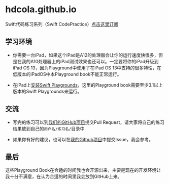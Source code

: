 # hdcola.github.io

Swift代码练习系列（Swift CodePractice）[点击这里订阅](https://developer.apple.com/ul/sp0?url=https://hdcola.github.io/cpfeed.json)

## 学习环境

* 你需要一台iPad，如果这个iPad是A12的处理器会让你的运行速度快很多，但是在我的A10处理器上的iPad测试效果也还可以。一定要将你的iPad升级到iPad OS 13，因为Playground中使用了在iPad OS 13中支持的很多特性，在低版本的iPadOS中本Playground book不能正常运行。

* 在iPad上[安装Swift Playgrounds](https://itunes.apple.com/us/app/swift-playgrounds/id908519492?mt=8)，这里的Playground book需要至少3.1以上版本的Swift Playgrounds来运行。

## 交流

* 写完的练习可以到[我们的GitHub项目](https://github.com/HDCodePractice/SwiftPracticeResult)提交Pull Request，请大家将自己的练习结果放到自己的`用户名/练习名/`目录中

* 如果你有好的建议，也可以在[我的Github项目](https://github.com/hdcola/hdcola.github.io)中提交Issue，我会参考。

## 最后

这些Playground Book在合适的时间我也会开源出来，主要是现在的开发环境让我十分不满意，在认为合适的时间里我会放到GitHub上来。
